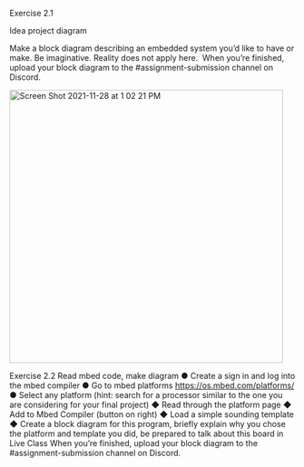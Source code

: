 
Exercise 2.1 

Idea project diagram 

Make a block diagram describing an embedded system you’d like to have or make. Be imaginative. Reality does not apply here. 
When you’re finished, upload your block diagram to the #assignment-submission channel on Discord. 

<img width="482" alt="Screen Shot 2021-11-28 at 1 02 21 PM" src="https://user-images.githubusercontent.com/34926684/143785859-64f59b9b-93ec-4ab5-ba0c-f2fa737e201a.png">

Exercise 2.2 
Read mbed code, make diagram 
● Create a sign in and log into the mbed compiler 
● Go to mbed platforms https://os.mbed.com/platforms/ 
● Select any platform (hint: search for a processor similar to the one you are considering for your final project) 
◆ Read through the platform page 
◆ Add to Mbed Compiler (button on right) 
◆ Load a simple sounding template 
◆ Create a block diagram for this program, briefly explain why you chose the platform and template you did, be prepared to talk about this board in Live Class 
When you’re finished, upload your block diagram to the #assignment-submission channel on Discord. 


